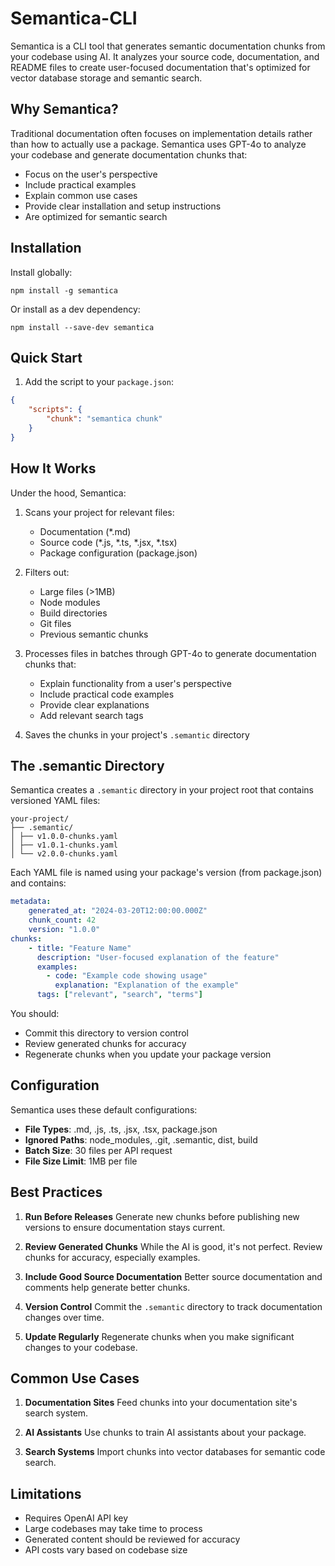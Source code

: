 # Semantica-CLI

Semantica is a CLI tool that generates semantic documentation chunks from your codebase using AI. It analyzes your source code, documentation, and README files to create user-focused documentation that's optimized for vector database storage and semantic search.

## Why Semantica?

Traditional documentation often focuses on implementation details rather than how to actually use a package. Semantica uses GPT-4o to analyze your codebase and generate documentation chunks that:

- Focus on the user's perspective
- Include practical examples
- Explain common use cases
- Provide clear installation and setup instructions
- Are optimized for semantic search

## Installation

Install globally:

`npm install -g semantica`

Or install as a dev dependency:

`npm install --save-dev semantica`

## Quick Start

1. Add the script to your `package.json`:
```json
{
    "scripts": {
        "chunk": "semantica chunk"
    }
}
```

## How It Works

Under the hood, Semantica:

1. Scans your project for relevant files:
   - Documentation (*.md)
   - Source code (*.js, *.ts, *.jsx, *.tsx)
   - Package configuration (package.json)

2. Filters out:
   - Large files (>1MB)
   - Node modules
   - Build directories
   - Git files
   - Previous semantic chunks

3. Processes files in batches through GPT-4o to generate documentation chunks that:
   - Explain functionality from a user's perspective
   - Include practical code examples
   - Provide clear explanations
   - Add relevant search tags

4. Saves the chunks in your project's `.semantic` directory

## The .semantic Directory

Semantica creates a `.semantic` directory in your project root that contains versioned YAML files:

```
your-project/
├── .semantic/
│ ├── v1.0.0-chunks.yaml
│ ├── v1.0.1-chunks.yaml
│ └── v2.0.0-chunks.yaml
```
Each YAML file is named using your package's version (from package.json) and contains:

```yaml
metadata:
    generated_at: "2024-03-20T12:00:00.000Z"
    chunk_count: 42
    version: "1.0.0"
chunks:
    - title: "Feature Name"
      description: "User-focused explanation of the feature"
      examples:
        - code: "Example code showing usage"
          explanation: "Explanation of the example"
      tags: ["relevant", "search", "terms"]
```

You should:
- Commit this directory to version control
- Review generated chunks for accuracy
- Regenerate chunks when you update your package version

## Configuration

Semantica uses these default configurations:

- **File Types**: .md, .js, .ts, .jsx, .tsx, package.json
- **Ignored Paths**: node_modules, .git, .semantic, dist, build
- **Batch Size**: 30 files per API request
- **File Size Limit**: 1MB per file

## Best Practices

1. **Run Before Releases**
   Generate new chunks before publishing new versions to ensure documentation stays current.

2. **Review Generated Chunks**
   While the AI is good, it's not perfect. Review chunks for accuracy, especially examples.

3. **Include Good Source Documentation**
   Better source documentation and comments help generate better chunks.

4. **Version Control**
   Commit the `.semantic` directory to track documentation changes over time.

5. **Update Regularly**
   Regenerate chunks when you make significant changes to your codebase.

## Common Use Cases

1. **Documentation Sites**
   Feed chunks into your documentation site's search system.

2. **AI Assistants**
   Use chunks to train AI assistants about your package.

3. **Search Systems**
   Import chunks into vector databases for semantic code search.

## Limitations

- Requires OpenAI API key
- Large codebases may take time to process
- Generated content should be reviewed for accuracy
- API costs vary based on codebase size
